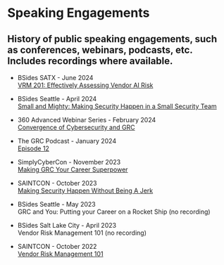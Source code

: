 # Speaking Engagements
## History of public speaking engagements, such as conferences, webinars, podcasts, etc. Includes recordings where available.

- BSides SATX - June 2024  
[VRM 201: Effectively Assessing Vendor AI Risk](https://www.youtube.com/watch?v=pz89GAKS17A)

- BSides Seattle - April 2024  
[Small and Mighty: Making Security Happen in a Small Security Team](https://www.youtube.com/watch?v=2STAO45R5xk&t=1165s)

- 360 Advanced Webinar Series - February 2024  
[Convergence of Cybersecurity and GRC](https://compliance.360advanced.com/hubfs/Webinar%20Recordings/Convergence%20of%20Cybersecurity%20and%20GRC.mp4)

- The GRC Podcast - January 2024  
[Episode 12](https://www.thegrcpodcast.com/episodes/interview-chris-honda)

- SimplyCyberCon - November 2023  
[Making GRC Your Career Superpower](https://www.youtube.com/watch?v=gkW0hkk1hPA)

- SAINTCON - October 2023  
[Making Security Happen Without Being A Jerk](https://www.youtube.com/watch?v=4emGBx9DiMk)

- BSides Seattle - May 2023  
GRC and You: Putting your Career on a Rocket Ship (no recording)

- BSides Salt Lake City - April 2023  
Vendor Risk Management 101 (no recording)

- SAINTCON - October 2022  
[Vendor Risk Management 101](https://www.youtube.com/watch?v=w2cFPzjIZWU)
